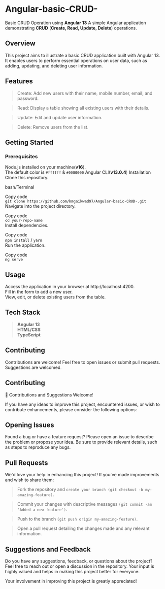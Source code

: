 # Angular-basic-CRUD-
Basic CRUD Operation using **Angular 13**
A simple Angular application demonstrating **CRUD** (**Create, Read, Update, Delete**) operations.

## Overview
This project aims to illustrate a basic CRUD application built with Angular 13. It enables users to perform essential operations on user data, such as adding, updating, and deleting user information.

## Features
>Create: Add new users with their name, mobile number, email, and password.

>Read: Display a table showing all existing users with their details.

>Update: Edit and update user information.

>Delete: Remove users from the list.

## Getting Started
### Prerequisites
Node.js installed on your machine(**v16**).  
The default color is `#ffffff` & `#0000000`
Angular CLI(**v13.0.4**)
Installation
Clone this repository.

bash/Terminal

Copy code   
`git clone https://github.com/kmgaikwad97/Angular-basic-CRUD-.git`  
Navigate into the project directory.

Copy code   
`cd your-repo-name`   
Install dependencies.
 
Copy code   
`npm install` / `yarn`   
Run the application.

Copy code   
`ng serve`

## Usage   
Access the application in your browser at http://localhost:4200.   
Fill in the form to add a new user.   
View, edit, or delete existing users from the table.


## Tech Stack
>**Angular 13**   
>**HTML/CSS**   
>**TypeScript**   


## Contributing   
Contributions are welcome! Feel free to open issues or submit pull requests. Suggestions are welcomed.


## Contributing
🎉 Contributions and Suggestions Welcome!

If you have any ideas to improve this project, encountered issues, or wish to contribute enhancements, please consider the following options:

## Opening Issues
Found a bug or have a feature request? Please open an issue to describe the problem or propose your idea. Be sure to provide relevant details, such as steps to reproduce any bugs.

## Pull Requests
We'd love your help in enhancing this project! If you've made improvements and wish to share them:

>Fork the repository and `create your branch (git checkout -b my-amazing-feature)`.   
   
>Commit your changes with descriptive messages `(git commit -am 'Added a new feature')`.   

>Push to the branch `(git push origin my-amazing-feature)`.   

>Open a pull request detailing the changes made and any relevant information.   

## Suggestions and Feedback

Do you have any suggestions, feedback, or questions about the project? Feel free to reach out or open a discussion in the repository. Your input is highly valued and helps in making this project better for everyone.

Your involvement in improving this project is greatly appreciated!
